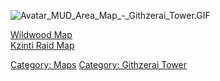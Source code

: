 ![](Avatar_MUD_Area_Map_-_Githzerai_Tower.GIF "Avatar_MUD_Area_Map_-_Githzerai_Tower.GIF")

[Wildwood Map](Wildwood_Map "wikilink")  
[Kzinti Raid Map](Kzinti_Raid_Map "wikilink")  

[Category: Maps](Category:_Maps "wikilink") [Category: Githzerai
Tower](Category:_Githzerai_Tower "wikilink")
